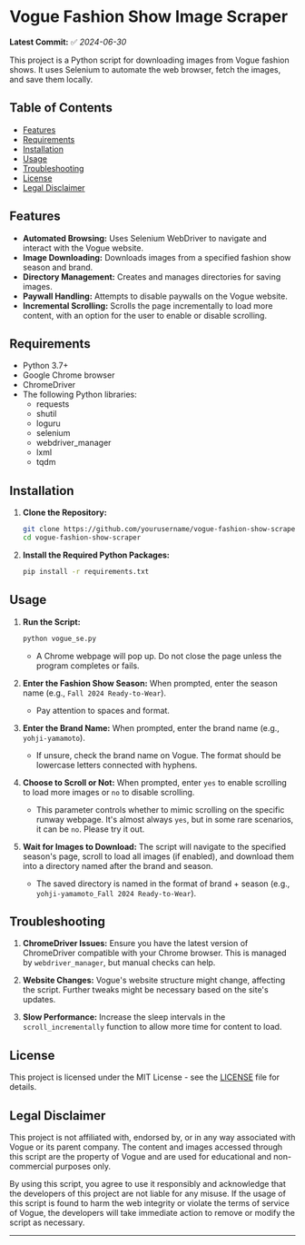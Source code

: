 # Vogue Fashion Show Image Scraper

**Latest Commit:** ✅ _2024-06-30_

This project is a Python script for downloading images from Vogue fashion shows. It uses Selenium to automate the web browser, fetch the images, and save them locally.

## Table of Contents
- [Features](#features)
- [Requirements](#requirements)
- [Installation](#installation)
- [Usage](#usage)
- [Troubleshooting](#troubleshooting)
- [License](#license)
- [Legal Disclaimer](#legal-disclaimer)

## Features
- **Automated Browsing:** Uses Selenium WebDriver to navigate and interact with the Vogue website.
- **Image Downloading:** Downloads images from a specified fashion show season and brand.
- **Directory Management:** Creates and manages directories for saving images.
- **Paywall Handling:** Attempts to disable paywalls on the Vogue website.
- **Incremental Scrolling:** Scrolls the page incrementally to load more content, with an option for the user to enable or disable scrolling.

## Requirements
- Python 3.7+
- Google Chrome browser
- ChromeDriver
- The following Python libraries:
  - requests
  - shutil
  - loguru
  - selenium
  - webdriver_manager
  - lxml
  - tqdm

## Installation

1. **Clone the Repository:**
   ```sh
   git clone https://github.com/yourusername/vogue-fashion-show-scraper.git
   cd vogue-fashion-show-scraper
   ```

2. **Install the Required Python Packages:**
   ```sh
   pip install -r requirements.txt
   ```

## Usage

1. **Run the Script:**
   ```sh
   python vogue_se.py
   ```
   - A Chrome webpage will pop up. Do not close the page unless the program completes or fails.

2. **Enter the Fashion Show Season:**
   When prompted, enter the season name (e.g., `Fall 2024 Ready-to-Wear`).
   - Pay attention to spaces and format.

3. **Enter the Brand Name:**
   When prompted, enter the brand name (e.g., `yohji-yamamoto`).
   - If unsure, check the brand name on Vogue. The format should be lowercase letters connected with hyphens.

4. **Choose to Scroll or Not:**
   When prompted, enter `yes` to enable scrolling to load more images or `no` to disable scrolling.
   - This parameter controls whether to mimic scrolling on the specific runway webpage. It's almost always `yes`, but in some rare scenarios, it can be `no`. Please try it out.

5. **Wait for Images to Download:**
   The script will navigate to the specified season's page, scroll to load all images (if enabled), and download them into a directory named after the brand and season.
   - The saved directory is named in the format of brand + season (e.g., `yohji-yamamoto_Fall 2024 Ready-to-Wear`).

## Troubleshooting

1. **ChromeDriver Issues:**
   Ensure you have the latest version of ChromeDriver compatible with your Chrome browser. This is managed by `webdriver_manager`, but manual checks can help.

2. **Website Changes:**
   Vogue's website structure might change, affecting the script. Further tweaks might be necessary based on the site's updates.

3. **Slow Performance:**
   Increase the sleep intervals in the `scroll_incrementally` function to allow more time for content to load.

## License

This project is licensed under the MIT License - see the [LICENSE](LICENSE) file for details.

## Legal Disclaimer

This project is not affiliated with, endorsed by, or in any way associated with Vogue or its parent company. The content and images accessed through this script are the property of Vogue and are used for educational and non-commercial purposes only. 

By using this script, you agree to use it responsibly and acknowledge that the developers of this project are not liable for any misuse. If the usage of this script is found to harm the web integrity or violate the terms of service of Vogue, the developers will take immediate action to remove or modify the script as necessary.

---